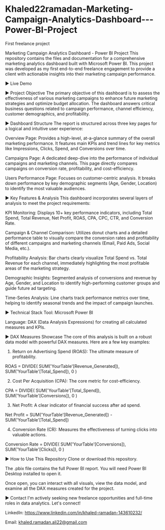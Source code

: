 # Khaled22ramadan-Marketing-Campaign-Analytics-Dashboard---Power-BI-Project
First freelance project

Marketing Campaign Analytics Dashboard - Power BI Project
This repository contains the files and documentation for a comprehensive marketing analytics dashboard built with Microsoft Power BI. This project was developed as my first end-to-end freelance engagement to provide a client with actionable insights into their marketing campaign performance.

► Live Demo


► Project Objective
The primary objective of this dashboard is to assess the effectiveness of various marketing campaigns to enhance future marketing strategies and optimize budget allocation. The dashboard answers critical business questions related to campaign performance, channel efficiency, customer demographics, and profitability.

► Dashboard Structure
The report is structured across three key pages for a logical and intuitive user experience:

Overview Page: Provides a high-level, at-a-glance summary of the overall marketing performance. It features main KPIs and trend lines for key metrics like Impressions, Clicks, Spend, and Conversions over time.

Campaigns Page: A dedicated deep-dive into the performance of individual campaigns and marketing channels. This page directly compares campaigns on conversion rate, profitability, and cost-efficiency.

Users Performance Page: Focuses on customer-centric analysis. It breaks down performance by key demographic segments (Age, Gender, Location) to identify the most valuable audiences.

► Key Features & Analysis
This dashboard incorporates several layers of analysis to meet the project requirements:

KPI Monitoring: Displays 10+ key performance indicators, including Total Spend, Total Revenue, Net Profit, ROAS, CPA, CPC, CTR, and Conversion Rate.

Campaign & Channel Comparison: Utilizes donut charts and a detailed performance table to visually compare the conversion rates and profitability of different campaigns and marketing channels (Email, Paid Ads, Social Media, etc.).

Profitability Analysis: Bar charts clearly visualize Total Spend vs. Total Revenue for each channel, immediately highlighting the most profitable areas of the marketing strategy.

Demographic Insights: Segmented analysis of conversions and revenue by Age, Gender, and Location to identify high-performing customer groups and guide future ad targeting.

Time-Series Analysis: Line charts track performance metrics over time, helping to identify seasonal trends and the impact of campaign launches.

► Technical Stack
Tool: Microsoft Power BI

Language: DAX (Data Analysis Expressions) for creating all calculated measures and KPIs.

► DAX Measures Showcase
The core of this analysis is built on a robust data model with powerful DAX measures. Here are a few key examples:

1. Return on Advertising Spend (ROAS): The ultimate measure of profitability.

ROAS = 
DIVIDE(
    SUM('YourTable'[Revenue_Generated]), 
    SUM('YourTable'[Total_Spend]), 
    0
)

2. Cost Per Acquisition (CPA): The core metric for cost-efficiency.

CPA = 
DIVIDE(
    SUM('YourTable'[Total_Spend]), 
    SUM('YourTable'[Conversions]), 
    0
)

3. Net Profit: A clear indicator of financial success after ad spend.

Net Profit = 
SUM('YourTable'[Revenue_Generated]) - SUM('YourTable'[Total_Spend])

4. Conversion Rate (CR): Measures the effectiveness of turning clicks into valuable actions.

Conversion Rate = 
DIVIDE(
    SUM('YourTable'[Conversions]), 
    SUM('YourTable'[Clicks]), 
    0
)

► How to Use This Repository
Clone or download this repository.

The .pbix file contains the full Power BI report. You will need Power BI Desktop installed to open it.

Once open, you can interact with all visuals, view the data model, and examine all the DAX measures created for the project.

► Contact
I'm actively seeking new freelance opportunities and full-time roles in data analytics. Let's connect!

LinkedIn: https://www.linkedin.com/in/khaled-ramadan-143610232/

Email: khaled.ramadan.ali22@gmail.com
